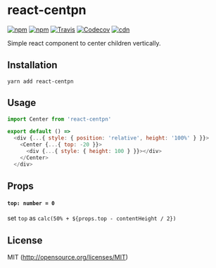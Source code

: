 # react-centpn

[![npm](https://img.shields.io/npm/v/react-centpn.svg?style=flat-square)](https://www.npmjs.com/package/react-centpn)
[![npm](https://img.shields.io/npm/dm/react-centpn.svg?style=flat-square)](https://www.npmjs.com/package/react-centpn)
[![Travis](https://img.shields.io/travis/kthjm/react-centpn.svg?style=flat-square)](https://travis-ci.org/kthjm/react-centpn)
[![Codecov](https://img.shields.io/codecov/c/github/kthjm/react-centpn.svg?style=flat-square)](https://codecov.io/gh/kthjm/react-centpn)
[![cdn](https://img.shields.io/badge/jsdelivr-latest-e84d3c.svg?style=flat-square)](https://cdn.jsdelivr.net/npm/react-centpn/min.js)

Simple react component to center children vertically.

## Installation
```shell
yarn add react-centpn
```

## Usage
```js
import Center from 'react-centpn'

export default () =>
  <div {...{ style: { position: 'relative', height: '100%' } }}>
    <Center {...{ top: -20 }}>
      <div {...{ style: { height: 100 } }}></div>
    </Center>
  </div>
```

## Props
#### `top: number = 0`
set `top` as `calc(50% + ${props.top - contentHeight / 2})`

## License
MIT (http://opensource.org/licenses/MIT)